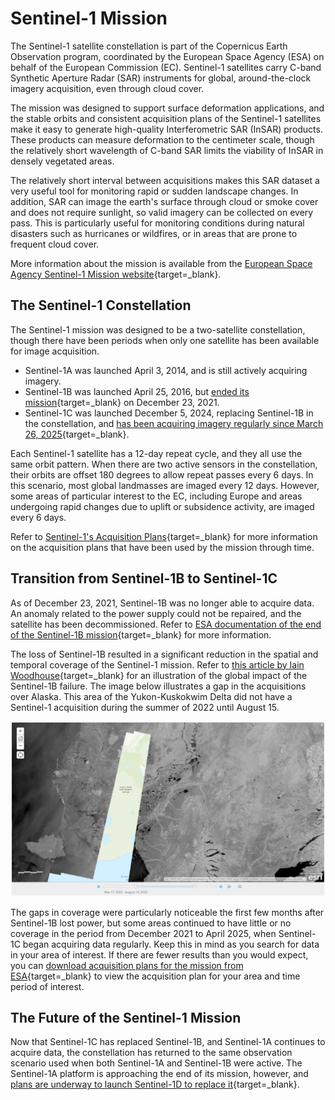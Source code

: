 # Sentinel-1 Mission

The Sentinel-1 satellite constellation is part of the Copernicus Earth Observation program, coordinated by the European 
Space Agency (ESA) on behalf of the European Commission (EC). Sentinel-1 satellites carry C-band Synthetic Aperture 
Radar (SAR) instruments for global, around-the-clock imagery acquisition, even through cloud cover. 

The mission was designed to support surface deformation applications, and the stable orbits and consistent 
acquisition plans of the Sentinel-1 satellites make it easy to generate high-quality Interferometric SAR (InSAR) 
products. These products can measure deformation to the centimeter scale, though the relatively short wavelength 
of C-band SAR limits the viability of InSAR in densely vegetated areas. 

The relatively short interval between acquisitions makes this SAR dataset a very useful tool for monitoring rapid or 
sudden landscape changes. In addition, SAR can image the earth's surface through cloud or smoke cover and does not 
require sunlight, so valid imagery can be collected on every pass. This is particularly useful for monitoring 
conditions during natural disasters such as hurricanes or wildfires, or in areas that are prone to frequent cloud cover.

More information about the mission is available from the [European Space Agency Sentinel-1 Mission website](https://sentiwiki.copernicus.eu/web/s1-mission "Sentinel-1 Mission" ){target=_blank}.

## The Sentinel-1 Constellation

The Sentinel-1 mission was designed to be a two-satellite constellation, though there have been periods when 
only one satellite has been available for image acquisition.

- Sentinel-1A was launched April 3, 2014, and is still actively acquiring imagery. 
- Sentinel-1B  was launched April 25, 2016, but [ended its mission](https://www.esa.int/Applications/Observing_the_Earth/Copernicus/Sentinel-1/Mission_ends_for_Copernicus_Sentinel-1B_satellite "https://www.esa.int/Applications/Observing_the_Earth/Copernicus/Sentinel-1/Mission_ends_for_Copernicus_Sentinel-1B_satellite" ){target=_blank} on December 23, 2021.
- Sentinel-1C was launched December 5, 2024, replacing Sentinel-1B in the constellation, and 
  [has been acquiring imagery regularly since March 26, 2025](https://dataspace.copernicus.eu/news/2025-3-25-sentinel-1c-user-data-opening-26th-march "https://dataspace.copernicus.eu/news/2025-3-25-sentinel-1c-user-data-opening-26th-march" ){target=_blank}.

Each Sentinel-1 satellite has a 12-day repeat cycle, and they all use the same orbit pattern. When there are two active 
sensors in the constellation, their orbits are offset 180 degrees to allow repeat passes every 6 days. In this 
scenario, most global landmasses are imaged every 12 days. However, some areas of particular interest to the EC, 
including Europe and areas undergoing rapid changes due to uplift or subsidence activity, are imaged every 6 days. 

Refer to 
[Sentinel-1's Acquisition Plans](https://sentinel.esa.int/web/sentinel/copernicus/sentinel-1/acquisition-plans "https://sentinel.esa.int/web/sentinel/copernicus/sentinel-1/acquisition-plans" ){target=_blank} 
for more information on the acquisition plans that have been used by the mission through time.

## Transition from Sentinel-1B to Sentinel-1C

As of December 23, 2021, Sentinel-1B was no longer able to acquire data. An anomaly related to the power supply 
could not be repaired, and the satellite has been decommissioned. Refer to 
[ESA documentation of the end of the Sentinel-1B mission](https://www.esa.int/Applications/Observing_the_Earth/Copernicus/Sentinel-1/Mission_ends_for_Copernicus_Sentinel-1B_satellite "Mission Ends for Copernicus Sentinel-1B Satellite" ){target=_blank} 
for more information.

The loss of Sentinel-1B resulted in a significant reduction in the spatial and temporal coverage of the Sentinel-1 
mission. Refer to 
[this article by Iain Woodhouse](https://www.earthblox.io/blog/the-impact-of-the-sentinel-1b-failure-and-looking-forward-to-sentinel-1c "The impact of the Sentinel-1B failure and looking forward to Sentinel-1C" ){target=_blank} 
for an illustration of the global impact of the Sentinel-1B failure. The image below illustrates a gap in the 
acquisitions over Alaska. This area of the Yukon-Kuskokwim Delta did not have a Sentinel-1 acquisition during 
the summer of 2022 until August 15.

![Y-K Delta Gap](images/s1b_hole_alaska.png "Lack of acquisitions over the Yukon-Kuskokwim Delta, Alaska")

The gaps in coverage were particularly noticeable the first few months after Sentinel-1B lost power, but some areas 
continued to have little or no coverage in the period from December 2021 to April 2025, when Sentinel-1C began 
acquiring data regularly. Keep this in mind as you search for data in your area of interest. If there are fewer 
results than you would expect, you can 
[download acquisition plans for the mission from ESA](https://sentinel.esa.int/web/sentinel/copernicus/sentinel-1/acquisition-plans "Sentinel-1 Acquisition Plans" ){target=_blank} to view the acquisition plan for your area and time period of interest.

## The Future of the Sentinel-1 Mission

Now that Sentinel-1C has replaced Sentinel-1B, and Sentinel-1A continues to acquire data, the constellation has 
returned to the same observation scenario used when both Sentinel-1A and Sentinel-1B were active. The 
Sentinel-1A platform is approaching the end of its mission, however, and 
[plans are underway to launch Sentinel-1D to replace it](https://www.esa.int/Applications/Observing_the_Earth/Copernicus/Sentinel-1/Ariane_6_to_take_Sentinel-1D_into_orbit ){target=_blank}. 
